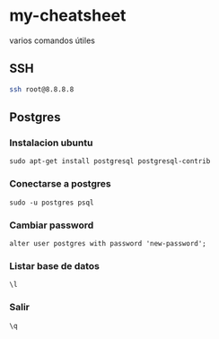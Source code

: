 # my-cheatsheet
varios comandos útiles


## SSH
```bash
ssh root@8.8.8.8
```


## Postgres

### Instalacion ubuntu
```sudo apt-get install postgresql postgresql-contrib```

### Conectarse a postgres
```sudo -u postgres psql```

### Cambiar password
```alter user postgres with password 'new-password';```

### Listar base de datos
```\l```

### Salir
```\q```


